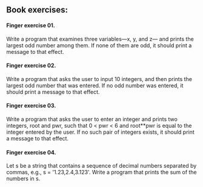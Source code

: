 ## Book exercises:

#### Finger exercise 01.
Write a program that examines three variables—x, y, and z—
and prints the largest odd number among them. If none of them are odd, it
should print a message to that effect.

#### Finger exercise 02.
Write a program that asks the user to input 10 integers, and
then prints the largest odd number that was entered. If no odd number was
entered, it should print a message to that effect.

#### Finger exercise 03.
Write a program that asks the user to enter an integer and
prints two integers, root and pwr, such that 0 < pwr < 6 and root**pwr is equal
to the integer entered by the user. If no such pair of integers exists, it should
print a message to that effect.

#### Finger exercise 04.
Let s be a string that contains a sequence of decimal numbers
separated by commas, e.g., s = '1.23,2.4,3.123'. Write a program that prints
the sum of the numbers in s.    